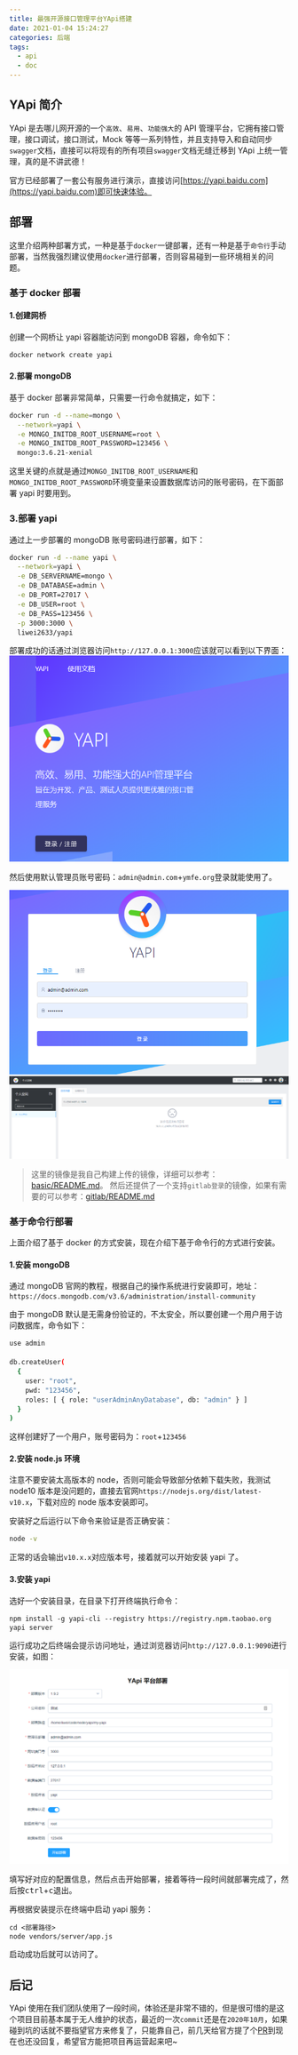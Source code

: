 ```yaml
---
title: 最强开源接口管理平台YApi搭建
date: 2021-01-04 15:24:27
categories: 后端
tags:
  - api
  - doc
---
```


## YApi 简介

YApi 是去哪儿网开源的一个`高效`、`易用`、`功能强大`的 API 管理平台，它拥有接口管理，接口调试，接口测试，Mock 等等一系列特性，并且支持导入和自动同步`swagger`文档，直接可以将现有的所有项目`swagger`文档无缝迁移到 YApi 上统一管理，真的是不讲武德！

官方已经部署了一套公有服务进行演示，直接访问[https://yapi.baidu.com](https://yapi.baidu.com)即可快速体验。

<!--more-->

## 部署

这里介绍两种部署方式，一种是基于`docker`一键部署，还有一种是基于`命令行`手动部署，当然我强烈建议使用`docker`进行部署，否则容易碰到一些环境相关的问题。

### 基于 docker 部署

#### 1.创建网桥

创建一个网桥让 yapi 容器能访问到 mongoDB 容器，命令如下：

```sh
docker network create yapi
```

#### 2.部署 mongoDB

基于 docker 部署非常简单，只需要一行命令就搞定，如下：

```sh
docker run -d --name=mongo \
  --network=yapi \
  -e MONGO_INITDB_ROOT_USERNAME=root \
  -e MONGO_INITDB_ROOT_PASSWORD=123456 \
  mongo:3.6.21-xenial
```

这里关键的点就是通过`MONGO_INITDB_ROOT_USERNAME`和`MONGO_INITDB_ROOT_PASSWORD`环境变量来设置数据库访问的账号密码，在下面部署 yapi 时要用到。

### 3.部署 yapi

通过上一步部署的 mongoDB 账号密码进行部署，如下：

```sh
docker run -d --name yapi \
  --network=yapi \
  -e DB_SERVERNAME=mongo \
  -e DB_DATABASE=admin \
  -e DB_PORT=27017 \
  -e DB_USER=root \
  -e DB_PASS=123456 \
  -p 3000:3000 \
  liwei2633/yapi
```

部署成功的话通过浏览器访问`http://127.0.0.1:3000`应该就可以看到以下界面：
![](yapi-setup/2021-01-05-14-58-28.png)

然后使用默认管理员账号密码：`admin@admin.com`+`ymfe.org`登录就能使用了。

![](yapi-setup/2021-01-05-15-00-37.png)
![](yapi-setup/2021-01-05-15-00-54.png)

> 这里的镜像是我自己构建上传的镜像，详细可以参考：[basic/README.md](https://github.com/monkeyWie/yapi-docker/blob/master/build/basic/README.md)。
> 然后还提供了一个支持`gitlab登录`的镜像，如果有需要的可以参考：[gitlab/README.md](https://github.com/monkeyWie/yapi-docker/blob/master/build/gitlab/README.md)

### 基于命令行部署

上面介绍了基于 docker 的方式安装，现在介绍下基于命令行的方式进行安装。

#### 1.安装 mongoDB

通过 mongoDB 官网的教程，根据自己的操作系统进行安装即可，地址：`https://docs.mongodb.com/v3.6/administration/install-community`

由于 mongoDB 默认是无需身份验证的，不太安全，所以要创建一个用户用于访问数据库，命令如下：

```sh
use admin

db.createUser(
  {
    user: "root",
    pwd: "123456",
    roles: [ { role: "userAdminAnyDatabase", db: "admin" } ]
  }
)
```

这样创建好了一个用户，账号密码为：`root`+`123456`

#### 2.安装 node.js 环境

注意不要安装太高版本的 node，否则可能会导致部分依赖下载失败，我测试 node10 版本是没问题的，直接去官网`https://nodejs.org/dist/latest-v10.x`，下载对应的 node 版本安装即可。

安装好之后运行以下命令来验证是否正确安装：

```sh
node -v
```

正常的话会输出`v10.x.x`对应版本号，接着就可以开始安装 yapi 了。

#### 3.安装 yapi

选好一个安装目录，在目录下打开终端执行命令：

```
npm install -g yapi-cli --registry https://registry.npm.taobao.org
yapi server
```

运行成功之后终端会提示访问地址，通过浏览器访问`http://127.0.0.1:9090`进行安装，如图：

![](yapi-setup/2021-01-05-15-25-26.png)

填写好对应的配置信息，然后点击开始部署，接着等待一段时间就部署完成了，然后按<kbd>ctrl</kbd>+<kbd>c</kbd>退出。

再根据安装提示在终端中启动 yapi 服务：

```
cd <部署路径>
node vendors/server/app.js
```

启动成功后就可以访问了。

## 后记

YApi 使用在我们团队使用了一段时间，体验还是非常不错的，但是很可惜的是这个项目目前基本属于无人维护的状态，最近的一次`commit`还是在`2020年10月`，如果碰到坑的话就不要指望官方来修复了，只能靠自己，前几天给官方提了个[PR](https://github.com/YMFE/yapi/pull/2059)到现在也还没回复，希望官方能把项目再运营起来吧~
